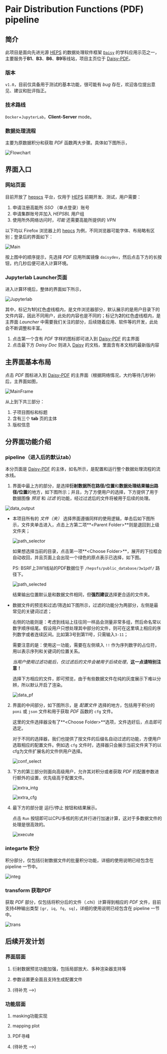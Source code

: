 # Pair Distribution Functions (PDF) pipeline


## 简介
此项目是面向先进光源 [HEPS](https://heps.ihep.ac.cn "High Energy Photon Source") 的数据处理软件框架 [`Daisy`](https://code.ihep.ac.cn/hepscc/daisy) 的学科应用示范之一，主要服务于**B1**、**B3**、**B6**、**B9**等线站，项目主页位于 [Daisy-PDF](https://code.ihep.ac.cn/sunhk/PDFgui.git)。

### 版本
`v1.0`，目前仅具备用于测试的基本功能，很可能有 *bug* 存在，欢迎各位提出意见、建议和批评指正。

### 技术路线
`Docker`+`JupyterLab`，**Client-Server** mode。

### 数据处理流程
主要为原数据积分和获取 *PDF* 函数两大步骤。具体如下图所示，

![Flowchart](../images/xrdxs/flowchart.png)

## 界面入口

### 网站页面
目前开放了 [hepscs](https://hepscs.ihep.ac.cn) 平台，仅用于 [HEPS](https://heps.ihep.ac.cn "High Energy Photon Source") 前期开发、测试，用户需要：

1. 申请注册高能所 *SSO* （单点登录）账号
2. 申请集群账号并加入 *HEPSBL* 用户组
3. 使用所外网络访问时，*可能* 还需要高能所提供的 *VPN*

以下均以 Firefox 浏览器上的 [hepcs](https://hepscs.ihep.ac.cn) 为例，不同浏览器可能字体、布局略有区别；登录后的界面如下：

![Main](../images/xrdxs/hepscs_main.png)

按上图中的顺序提示，先选择 *PDF* 应用所属镜像 `daisydev`，然后点击下方的长按钮，约几秒后便可进入计算环境。

### Jupyterlab Launcher页面

进入计算环境后，整体的界面如下所示，

![Jupyterlab](../images/xrdxs/jupyterlab.png)

其中，标记为**1**的红色虚线框内，是文件浏览器部分，默认展示的是用户目录下的文件内容，因此不同用户，此处的内容也是不同的；标记为**2**的红色虚线框内，是主界面 *Launcher* 中需要我们关注的部分，后续随着应用、软件等的开发，此处会不断调整和丰富。

1. 点击第一个含有 *PDF* 字样的图标即可进入到 [Daisy-PDF](https://code.ihep.ac.cn/sunhk/PDFgui.git) 的主界面
2. 点击最下方 *Daisy Doc* 则进入 [Daisy](https://code.ihep.ac.cn/hepscc/daisy) 的文档，里面含有本文档的最新版内容

## 主界面基本布局

点击 *PDF* 图标进入到 [Daisy-PDF](https://code.ihep.ac.cn/sunhk/PDFgui.git) 的主界面（根据网络情况，大约等待几秒钟）后，主界面如图，

![MainFrame](../images/xrdxs/main_frame.png)

从上到下共三部分：

1. 子项目图标和标题
2. 含有三个 **tab** 页的主体
3. 版权信息

## 分界面功能介绍

### pipeline（进入后的默认tab）

本分页面是 [Daisy-PDF](https://code.ihep.ac.cn/sunhk/PDFgui.git) 的主体，如名所示，是配置和运行整个数据处理流程的流水线。

1. 界面中最上方的部分，是选择**衍射数据所在路径/位置**和**数据处理结果输出路径/位置**的地方，如下图所示；并且，为了方便用户的选择，下方提供了用于数据图像 *预览* 和 *过滤* 的功能，经过过滤后的文件将被用于后续的处理。

![data_output](../images/xrdxs/data_output.png)

   - 本项目所有的 *文件（夹）* 选择界面遵循同样的使用逻辑，单击后如下图所示，文件夹单击进入，点击上方第二项**<Parent Folder\>**则是退回到上级文件夹；

     ![path_selector](../images/xrdxs/path_selector.png)

     如果想选择当前的目录，点击第一项**<Choose Folder\>**，展开的下拉框会自动收回，并且页面上会出现一个绿色的原点表示已选择，如下图。

     PS: BSRF上3W1线站的PDF数据位于 `/hepsfs/public_database/3w1pdf/` 路径下。

     ![path_selected](../images/xrdxs/path_selected.png)

     结果输出位置默认是和数据文件相同，但**强烈建议**选择更合适的文件夹。

   - 数据文件的预览和过滤/筛选如下图所示，过滤的功能分为两部分，左侧是最常见的关键词过滤；

     右侧的功能则是：考虑到线站上往往同一样品会测量非常多组，然后命名常以数字顺序结尾。假设用户只想处理其中部分的文件，则可在这里填上相应的序列数字或者连续区间。比如第3号到第11号，只需输入`3-11`；

     需要注意的是：使用这一功能，需要在左侧填入 `!!` 作为序列数字的占位符，用以表示序列和关键词的位置关系。

     *当用户使用过滤功能后，仅过滤后的文件会被用于后续处理*，**这一点请特别注意！**

     选择下方相应的文件，即可预览，由于有些数据文件在纯的灰度展示下难以分辨，所以默认开启了渲染。

     ![data_pf](../images/xrdxs/data_pf.png)

2. 界面的中间部分，如下图所示，是 *配置文件* 选择的地方，包括用于积分的 `poni` 或 `json` 文件和用于获取 *PDF* 函数的 `cfg` 文件。

   这里的文件选择器没有了**<Choose Folder\>**选项，文件选好后，点击即可选定。

   对于不同的选择器，我们也提供了按文件的后缀名自动过滤的功能，方便用户选取相应的配置文件。例如选 `cfg` 文件时，选择器只会展示当前文件夹下的以cfg为文件扩展名的文件供用户选择。

   ![conf_select](../images/xrdxs/conf_select.png)

3. 下方的第三部分则面向高级用户，允许其对积分或者获取 *PDF* 的配置参数进行额外的设置，优先级高于配置文件。

   ![extra_intg](../images/xrdxs/extra_intg.png)

   ![extra_cfg](../images/xrdxs/extra_cfg.png)

4. 最下方的部分是 运行/停止 按钮和结果展示。

   点击 `Run` 按钮即可以CPU多核的形式并行进行加速计算，这对于多数据文件的处理是很高效的。

   ![execute](../images/xrdxs/execute.png)

### integarte 积分

积分部分，仅包括衍射数据文件的批量积分功能，详细的使用说明已经包含在 pipeline 一节中。

![integ](../images/xrdxs/integ.png)

### transform 获取PDF

获取 *PDF* 部分，仅包括将积分后的文件（.chi）计算得到相应的 *PDF* 文件，目前支持4种输出类型 `[gr, iq, fq, sq]`，详细的使用说明已经包含在 pipeline 一节中。

![trans](../images/xrdxs/trans.png)

## 后续开发计划

### 界面层面

1. 衍射数据预览功能加强，包括局部放大、多种渲染器支持等

2. 参数设置更全面且支持生成配置文件

3. (待补充 -->)

### 功能层面

1. masking功能实现

2. mapping plot

3. PDF寻峰

4. (待补充 -->)
